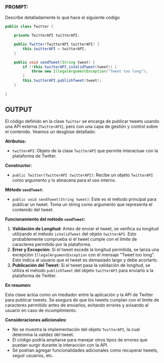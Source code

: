 ### PROMPT: 

Describe detalladamente lo que hace el siguiente código

```java
public class Twitter {

    private TwitterAPI twitterAPI;

    public Twitter(TwitterAPI twitterAPI) {
        this.twitterAPI = twitterAPI;
    }

    public void sendTweet(String tweet) {
        if (!this.twitterAPI.isValidTweet(tweet)) {
            throw new IllegalArgumentException("Tweet too long");
        }
        this.twitterAPI.publishTweet(tweet);
    }
    
}
```

## OUTPUT

El código definido en la clase `Twitter` se encarga de publicar tweets usando una API externa (`TwitterAPI`), pero con una capa de gestión y control sobre el contenido. Veamos un desglose detallado:

**Atributos:**

* `twitterAPI`: Objeto de la clase `TwitterAPI` que permite interactuar con la plataforma de Twitter.

**Constructor:**

* `public Twitter(TwitterAPI twitterAPI)`: Recibe un objeto `TwitterAPI` como argumento y lo almacena para el uso interno.

**Método `sendTweet`:**

* `public void sendTweet(String tweet)`: Este es el método principal para publicar un tweet. Toma un string como argumento que representa el contenido del tweet.

**Funcionamiento del método `sendTweet`:**

1. **Validación de Longitud:** Antes de enviar el tweet, se verifica su longitud utilizando el método `isValidTweet` del objeto `twitterAPI`. Esto probablemente comprueba si el tweet cumple con el límite de caracteres permitido por la plataforma.
2. **Error y Excepción:** Si el tweet excede la longitud permitida, se lanza una excepción `IllegalArgumentException` con el mensaje "Tweet too long". Esto indica al usuario que el tweet es demasiado largo y debe acortarlo.
3. **Publicación del Tweet:** Si el tweet pasa la validación de longitud, se utiliza el método `publishTweet` del objeto `twitterAPI` para enviarlo a la plataforma de Twitter.

**En resumen:**

Esta clase actúa como un mediador entre la aplicación y la API de Twitter para publicar tweets. Se asegura de que los tweets cumplan con el límite de caracteres permitido antes de enviarlos, evitando errores y avisando al usuario en caso de incumplimiento.

**Consideraciones adicionales:**

* No se muestra la implementación del objeto `TwitterAPI`, la cual determina la validez del tweet.
* El código podría ampliarse para manejar otros tipos de errores que puedan surgir durante la interacción con la API.
* Se podrían agregar funcionalidades adicionales como recuperar tweets, seguir usuarios, etc.


